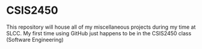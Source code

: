 # CSIS2450

This repository will house all of my miscellaneous projects during my time at SLCC.
My first time using GitHub just happens to be in the CSIS2450 class (Software Engineering)
